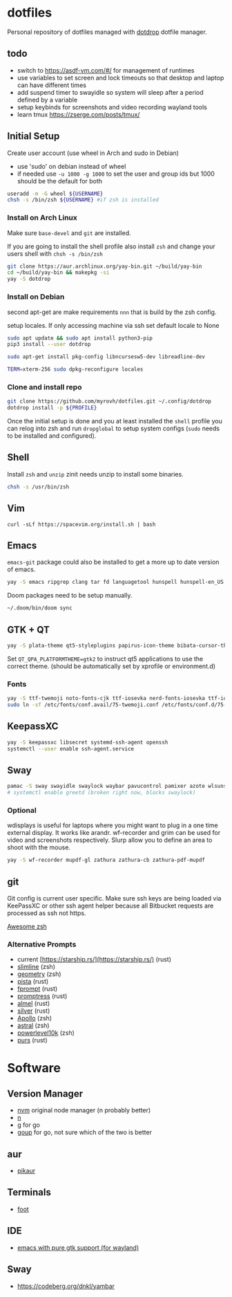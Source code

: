 # dotfiles

Personal repository of dotfiles managed with
[dotdrop](https://github.com/deadc0de6/dotdrop) dotfile manager.

## todo

- switch to https://asdf-vm.com/#/ for management of runtimes
- use variables to set screen and lock timeouts so that desktop and laptop can have different times
- add suspend timer to swayidle so system will sleep after a period defined by a variable
- setup keybinds for screenshots and video recording wayland tools
- learn tmux https://zserge.com/posts/tmux/

## Initial Setup

Create user account (use wheel in Arch and sudo in Debian)

- use 'sudo' on debian instead of wheel
- if needed use `-u 1000 -g 1000` to set the user and group ids but 1000 should be the default for both

```sh
useradd -m -G wheel ${USERNAME}
chsh -s /bin/zsh ${USERNAME} #if zsh is installed
```

### Install on Arch Linux

Make sure `base-devel` and `git` are installed.

If you are going to install the shell profile also install `zsh` and change your users shell with `chsh -s /bin/zsh`

```sh
git clone https://aur.archlinux.org/yay-bin.git ~/build/yay-bin
cd ~/build/yay-bin && makepkg -si
yay -S dotdrop
```

### Install on Debian

second apt-get are make requirements `nnn` that is build by the zsh config.

setup locales. If only accessing machine via ssh set default locale to None

```sh
sudo apt update && sudo apt install python3-pip
pip3 install --user dotdrop

sudo apt-get install pkg-config libncursesw5-dev libreadline-dev

TERM=xterm-256 sudo dpkg-reconfigure locales
```

### Clone and install repo

```sh
git clone https://github.com/myrovh/dotfiles.git ~/.config/dotdrop
dotdrop install -p ${PROFILE}
```

Once the initial setup is done and you at least installed the `shell` profile you can relog into zsh and run `dropglobal` to setup system configs (`sudo` needs to be installed and configured).

## Shell

Install `zsh` and `unzip` zinit needs unzip to install some binaries.

```sh
chsh -s /usr/bin/zsh
```

## Vim

`curl -sLf https://spacevim.org/install.sh | bash`

## Emacs

`emacs-git` package could also be installed to get a more up to date version of emacs.

```sh
yay -S emacs ripgrep clang tar fd languagetool hunspell hunspell-en_US hunspell-en_AU
```

Doom packages need to be setup manually.

```sh
~/.doom/bin/doom sync
```

## GTK + QT

```sh
yay -S plata-theme qt5-styleplugins papirus-icon-theme bibata-cursor-theme gtk-engine-murrine ttf-roboto
```

Set `QT_QPA_PLATFORMTHEME=gtk2` to instruct qt5 applications to use the correct theme. (should be automatically set by xprofile or environment.d)

### Fonts

```sh
yay -S ttf-twemoji noto-fonts-cjk ttf-iosevka nerd-fonts-iosevka ttf-iosevka-term
sudo ln -sf /etc/fonts/conf.avail/75-twemoji.conf /etc/fonts/conf.d/75-twemoji.conf`
```

## KeepassXC

```sh
yay -S keepassxc libsecret systemd-ssh-agent openssh
systemctl --user enable ssh-agent.service
```

## Sway

```sh
pamac -S sway swayidle swaylock waybar pavucontrol pamixer azote wlsunset mako alacritty qt5-wayland light cozette-otb playerctl imv wdisplays grim slurp greetd gtkgreet poweralertd lxqt-policykit
# systemctl enable greetd (broken right now, blocks swaylock)
```

### Optional

wdisplays is useful for laptops where you might want to plug in a one time external display. It works like arandr. wf-recorder and grim can be used for video and screenshots respectively. Slurp allow you to define an area to shoot with the mouse.

```sh
yay -S wf-recorder mupdf-gl zathura zathura-cb zathura-pdf-mupdf
```

## git

Git config is current user specific. Make sure ssh keys are being loaded via KeePassXC or other ssh agent helper because all Bitbucket requests are processed as ssh not https.

[Awesome zsh](https://github.com/unixorn/awesome-zsh-plugins)

### Alternative Prompts

- current [https://starship.rs/](https://starship.rs/) (rust)
- [slimline](https://github.com/mgee/slimline) (zsh)
- [geometry](https://github.com/geometry-zsh/geometry) (zsh)
- [pista](https://github.com/nerdypepper/pista) (rust)
- [fprompt](https://github.com/shosatojp/fprompt) (rust)
- [promptress](https://github.com/j-tai/promptress) (rust)
- [almel](https://github.com/ryooooooga/almel) (rust)
- [silver](https://github.com/reujab/silver) (rust)
- [Apollo](https://github.com/mjrafferty/apollo-zsh-theme) (zsh)
- [astral](https://github.com/xwmx/astral) (zsh)
- [powerlevel10k](https://github.com/romkatv/powerlevel10k) (zsh)
- [purs](https://github.com/xcambar/purs) (rust)

# Software

## Version Manager

- [nvm](https://github.com/nvm-sh/nvm) original node manager (n probably better)
- [n](https://github.com/tj/n)
- [g](https://github.com/stefanmaric/g) for go
- [goup](https://github.com/owenthereal/goup) for go, not sure which of the two is better

## aur

- [pikaur](https://github.com/actionless/pikaur)

## Terminals

- [foot](https://codeberg.org/dnkl/foot)

## IDE

- [emacs with pure gtk support (for wayland)](https://github.com/masm11/emacs#emacs-supporting-pure-gtk3)

## Sway

- https://codeberg.org/dnkl/yambar
